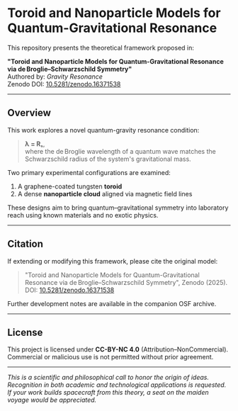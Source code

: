 # Toroid and Nanoparticle Models for Quantum-Gravitational Resonance

This repository presents the theoretical framework proposed in:

**"Toroid and Nanoparticle Models for Quantum-Gravitational Resonance via de Broglie–Schwarzschild Symmetry"**  
Authored by: *Gravity Resonance*  
Zenodo DOI: [10.5281/zenodo.16371538](https://doi.org/10.5281/zenodo.16371538)

---

## Overview

This work explores a novel quantum-gravity resonance condition:  
> **λ = Rₛ**,  
where the de Broglie wavelength of a quantum wave matches the Schwarzschild radius of the system's gravitational mass.

Two primary experimental configurations are examined:

1. A graphene-coated tungsten **toroid**
2. A dense **nanoparticle cloud** aligned via magnetic field lines

These designs aim to bring quantum–gravitational symmetry into laboratory reach using known materials and no exotic physics.

---

## Citation

If extending or modifying this framework, please cite the original model:

> "Toroid and Nanoparticle Models for Quantum-Gravitational Resonance via de Broglie–Schwarzschild Symmetry", Zenodo (2025).  
> DOI: [10.5281/zenodo.16371538](https://doi.org/10.5281/zenodo.16371538)

Further development notes are available in the companion OSF archive.

---

## License

This project is licensed under **CC-BY-NC 4.0** (Attribution–NonCommercial).  
Commercial or malicious use is not permitted without prior agreement.

---

*This is a scientific and philosophical call to honor the origin of ideas. Recognition in both academic and technological applications is requested. If your work builds spacecraft from this theory, a seat on the maiden voyage would be appreciated.*

